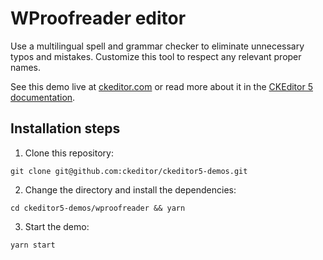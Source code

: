 # WProofreader editor

Use a multilingual spell and grammar checker to eliminate unnecessary typos and mistakes. Customize this tool to respect any relevant proper names.

See this demo live at [ckeditor.com](https://ckeditor.com/spellchecker/#demo-proofreader/) or read more about it in the [CKEditor 5 documentation](https://ckeditor.com/docs/ckeditor5/40.2.0/features/spelling-and-grammar-checking.html).

## Installation steps

1. Clone this repository:

```shell
git clone git@github.com:ckeditor/ckeditor5-demos.git
```

2. Change the directory and install the dependencies:

```shell
cd ckeditor5-demos/wproofreader && yarn
```

3. Start the demo:

```shell
yarn start
```
